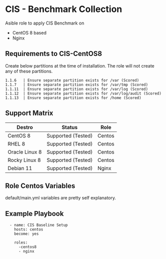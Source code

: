 CIS - Benchmark Collection
=========

Asible role to apply CIS Benchmark on
- CentOS 8 based
- Nginx


Requirements to CIS-CentOS8
------------

Create below partitions at the time of installation. The role will not create any of these partitions. 

```
1.1.6   | Ensure separate partition exists for /var (Scored)
1.1.7   | Ensure separate partition exists for /var/tmp (Scored)
1.1.11  | Ensure separate partition exists for /var/log (Scored)
1.1.12  | Ensure separate partition exists for /var/log/audit (Scored)
1.1.13  | Ensure separate partition exists for /home (Scored)

```

Support Matrix
--------------

| Destro | Status | Role |
| --- | --- | --- |
| CentOS 8 | Supported (Tested) | Centos |
| RHEL 8 | Supported (Tested) | Centos |
| Oracle Linux 8 | Supported (Tested) | Centos |
| Rocky Linux 8 | Supported (Tested) | Centos |
| Debian 11 | Supported (Tested) | Nginx |


Role Centos Variables
--------------

default/main.yml variables are pretty self explanatory. 


Example Playbook
----------------

```
  - name: CIS Baseline Setup
    hosts: centos
    become: yes

    roles:
      -centos8
      - nginx
